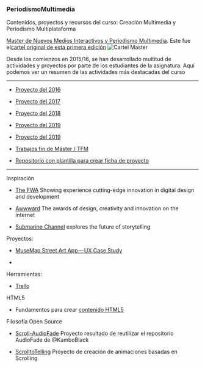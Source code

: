 ### PeriodismoMultimedia 

Contenidos, proyectos y recursos del curso: Creación Multimedia y Periodismo Multiplataforma

[Master de Nuevos Medios Interactivos y Periodismo Multimedia](https://masteres.ugr.es/newmedia_periodismomultimedia/). Este fue el[cartel original de esta primera edición](https://github.com/mgea/PeriodismoMultimedia/blob/master/2016/Cartel_Nuevos%20medios%20Interactivos.pdf) 
![Cartel Master](https://github.com/mgea/PeriodismoMultimedia/blob/master/2016/CartelNMI2015-16.png)

Desde los comienzos en 2015/16, se han desarrollado multitud de actividades y proyectos por parte de los estudiantes de la asignatura. Aquí podemos ver un resumen de las actividades más destacadas del curso 


---


- [Proyecto del 2016](https://github.com/mgea/PeriodismoMultimedia/blob/master/2016/README.md) 



- [Proyecto del 2017](https://github.com/mgea/PeriodismoMultimedia/blob/master/2017/README.md) 



- [Proyecto del 2018](https://github.com/mgea/PeriodismoMultimedia/blob/master/2018/readme.md) 


- [Proyecto del 2019](https://github.com/mgea/PeriodismoMultimedia/blob/master/2019/readme.md) 

- [Proyecto del 2019](https://github.com/mgea/PeriodismoMultimedia/blob/master/2020/readme.md) 


- [Trabajos fin de Máster / TFM](https://github.com/mgea/PeriodismoMultimedia/blob/master/TFM/readme.md)

- [Repositorio con plantilla para crear ficha de proyecto](https://github.com/mgea/PeriodismoMultimedia_Template)

---

Inspiración

- [The FWA](https://thefwa.com) Showing experience cutting-edge innovation in digital design and development  

- [Awwward](https://www.awwwards.com) The awards of design, creativity and innovation on the internet 

- [Submarine Channel](https://submarinechannel.com) explores the future of storytelling

Proyectos: 

- [MuseMap Street Art App — UX Case Study](https://blog.prototypr.io/musemap-street-art-app-ux-case-study-9bec6a99823b)

- 

Herramientas: 

- [Trello](https://trello.com/b/3YjvDccp/proyectomultimedia)



HTML5 

- Fundamentos para crear [contenido HTML5](https://github.com/mgea/PeriodismoMultimedia/blob/master/html5/readme.md)

Filosofía Open Source

- [Scroll-AudioFade](https://github.com/mgea/AudioFade) Proyecto resultado de reutilizar el repositorio AudioFade de @KamboBlack  

- [ScrolltoTelling](https://github.com/mgea/ScrolltoTelling) Proyecto de creación de animaciones basadas en Scrolling

